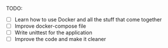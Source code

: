 TODO:

- [ ] Learn how to use Docker and all the stuff that come together
- [ ] Improve docker-compose file
- [ ] Write unittest for the application
- [ ] Improve the code and make it cleaner
